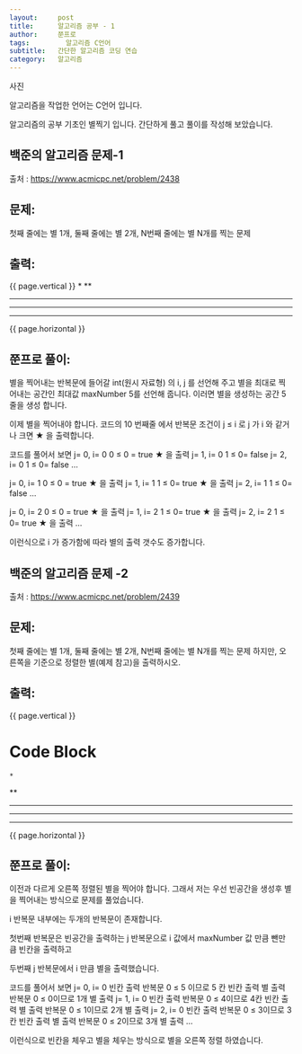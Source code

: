 ```yaml
---
layout:     post
title:      알고리즘 공부 - 1
author:     쭌프로
tags: 		  알고리즘 C언어
subtitle:   간단한 알고리즘 코딩 연습
category:   알고리즘
---
```

<!-- Start Writing Below in Markdown -->


사진

알고리즘을 작업한 언어는 C언어 입니다.

알고리즘의 공부 기초인 별찍기 입니다. 
간단하게 풀고 풀이를 작성해 보았습니다.

## 백준의 알고리즘 문제-1

출처 : https://www.acmicpc.net/problem/2438

## 문제:

첫째 줄에는 별 1개, 둘째 줄에는 별 2개, N번째 줄에는 별 N개를 찍는 문제

## 출력:

{{ page.vertical }}
*
**
***
****
*****
{{ page.horizontal }}

## 쭌프로 풀이:
<script src="https://gist.github.com/alalstjr/939674d534195ce653c98097980d065a.js"></script>

별을 찍어내는 반복문에 들어갈 int(원시 자료형) 의 i, j 를 선언해 주고
별을 최대로 찍어내는 공간인 최대값 maxNumber 5를 선언해 줍니다. 
이러면 별을 생성하는 공간 5 줄을 생성 합니다.

이제 별을 찍어내야 합니다. 
코드의 10 번째줄 에서 반복문 조건이 j ≤ i 로 j 가 i 와 같거나 크면 ★ 을 출력합니다.

코드를 풀어서 보면
j= 0, i= 0
0 ≤ 0 = true ★ 을 출력
j= 1, i= 0
1 ≤ 0= false
j= 2, i= 0
1 ≤ 0= false
…

j= 0, i= 1
0 ≤ 0 = true ★ 을 출력
j= 1, i= 1
1 ≤ 0= true ★ 을 출력
j= 2, i= 1
1 ≤ 0= false
…

j= 0, i= 2
0 ≤ 0 = true ★ 을 출력
j= 1, i= 2
1 ≤ 0= true ★ 을 출력
j= 2, i= 2
1 ≤ 0= true ★ 을 출력
…

이런식으로 i 가 증가함에 따라 별의 출력 갯수도 증가합니다.

## 백준의 알고리즘 문제 -2

출처 : https://www.acmicpc.net/problem/2439

## 문제:

첫째 줄에는 별 1개, 둘째 줄에는 별 2개, N번째 줄에는 별 N개를 찍는 문제
하지만, 오른쪽을 기준으로 정렬한 별(예제 참고)을 출력하시오.

## 출력:

{{ page.vertical }}
# Code Block

    *
   **
  ***
 ****
*****

{{ page.horizontal }}

## 쭌프로 풀이:

<script src="https://gist.github.com/alalstjr/8b6320c1cb07b70f3cd228b40254a633.js"></script>

이전과 다르게 오른쪽 정렬된 별을 찍어야 합니다.
그래서 저는 우선 빈공간을 생성후
별을 찍어내는 방식으로 문제를 풀었습니다.

i 반복문 내부에는 두개의 반복문이 존재합니다.

첫번째 반복문은 빈공간을 출력하는 j 반복문으로
i 값에서 maxNumber 값 만큼 뺀만큼 빈칸을 출력하고

두번째 j 반복문에서 i 만큼 별을 출력했습니다.

코드를 풀어서 보면
j= 0, i= 0
빈칸 출력 반복문 0 ≤ 5 이므로 5 칸 빈칸 출력
별 출력 반복문 0 ≤ 0이므로 1개 별 출력
j= 1, i= 0
빈칸 출력 반복문 0 ≤ 4이므로 4칸 빈칸 출력
별 출력 반복문 0 ≤ 1이므로 2개 별 출력
j= 2, i= 0
빈칸 출력 반복문 0 ≤ 3이므로 3칸 빈칸 출력
별 출력 반복문 0 ≤ 2이므로 3개 별 출력
…

이런식으로 빈칸을 체우고 별을 체우는 방식으로 
별을 오른쪽 정렬 하였습니다.
